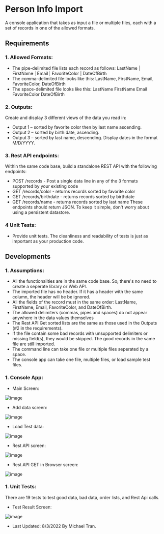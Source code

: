# Person Info Import
A console application that takes as input a file or multiple files, each with a set of records in one of the allowed formats.

## Requirements

### 1. Allowed Formats:
* The pipe-delimited file lists each record as follows: 
LastName | FirstName | Email | FavoriteColor | DateOfBirth
* The comma-delimited file looks like this: 
LastName, FirstName, Email, FavoriteColor, DateOfBirth
* The space-delimited file looks like this: 
LastName FirstName Email FavoriteColor DateOfBirth

### 2. Outputs:
Create and display 3 different views of the data you read in:
* Output 1 – sorted by favorite color then by last name ascending.
* Output 2 – sorted by birth date, ascending.
* Output 3 – sorted by last name, descending.
Display dates in the format M/D/YYYY.

### 3. Rest API endpoints:
Within the same code base, build a standalone REST API with the following endpoints:
* POST /records - Post a single data line in any of the 3 formats supported by your existing code
* GET /records/color - returns records sorted by favorite color
* GET /records/birthdate - returns records sorted by birthdate
* GET /records/name - returns records sorted by last name
These endpoints should return JSON. To keep it simple, don't worry about using a persistent datastore.

### 4 Unit Tests: 
* Provide unit tests. The cleanliness and readability of tests is just as important as your production code.

## Developments

### 1. Assumptions:
* All the functionalities are in the same code base.  So, there's no need to create a seperate library or Web API.
* The imported file has no header.  If it has a header with the same  column, the header will be be ignored.  
* All the fields of the record must in the same order: LastName, FirstName, Email, FavoriteColor, and DateOfBirth.
* The allowed delimiters (commas, pipes and spaces) do not appear anywhere in the data values themselves
* The Rest API Get sorted lists are the same as those used in the Outputs (#2 in the requirements).
* If the file contain some bad records with unsupported delimiters or missing field(s), they would be skipped.  The good records in the same file are still imported.
* The command line can take one file or multiple files seperated by a space.
* The console app can take one file, multiple files, or load sample test files.

### 1. Console App:

* Main Screen:

![image](https://user-images.githubusercontent.com/110483918/182724102-9adcef19-53a6-4c02-9752-f656080d8417.png)

* Add data screen:

![image](https://user-images.githubusercontent.com/110483918/182724200-df9795d4-e94c-41d2-8455-77e064281680.png)

* Load Test data:

![image](https://user-images.githubusercontent.com/110483918/182724320-10697ddc-1b76-46eb-bcc7-bab2a265c74e.png)

* Rest API screen:

![image](https://user-images.githubusercontent.com/110483918/182724509-abd6162c-c2d8-4d72-a264-fbaebf6bc63f.png)

* Rest API GET in Browser screen:

![image](https://user-images.githubusercontent.com/110483918/182724780-6c003bc7-8b15-43d1-953a-321d510c4e76.png)


### 1. Unit Tests: 
There are 19 tests to test good data, bad data, order lists, and Rest Api calls.

* Test Result Screen:

![image](https://user-images.githubusercontent.com/110483918/182725062-689235b3-3847-4519-805d-fff5e76136e3.png)


* Last Updated: 8/3/2022 By Michael Tran.



